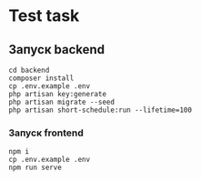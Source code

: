 # Test task

## Запуск backend
```
cd backend
composer install
cp .env.example .env
php artisan key:generate
php artisan migrate --seed
php artisan short-schedule:run --lifetime=100
```

### Запуск frontend
```
npm i
cp .env.example .env
npm run serve
```
